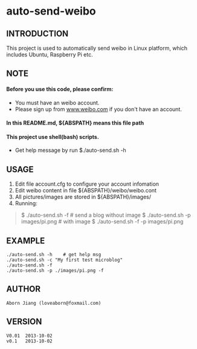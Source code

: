 auto-send-weibo
===============

## INTRODUCTION

This project is used to automatically send weibo in Linux 
platform, which includes Ubuntu, Raspberry Pi etc.

## NOTE
#### Before you use this code, please confirm:
* You must have an weibo account. 
* Please sign up from www.weibo.com if you don't have an account.

#### In this README.md, ${ABSPATH} means this file path

#### This project use shell(bash) scripts.
* Get help message by run $./auto-send.sh -h

## USAGE
1. Edit file account.cfg to configure your account infomation
2. Edit weibo content in file ${ABSPATH}/weibo/weibo.cont
3. All pictures/images are stored in ${ABSPATH}/images/
4. Running: 

> $ ./auto-send.sh -f                # send a blog without image
> $ ./auto-send.sh -p images/pi.png  # with image
> $ ./auto-send.sh -f -p images/pi.png 

## EXAMPLE
	./auto-send.sh -h    # get help msg
    ./auto-send.sh -c "My first test microblog"
    ./auto-send.sh -f 
    ./auto-send.sh -p ./images/pi.png -f


## AUTHOR
    Aborn Jiang (loveaborn@foxmail.com)

## VERSION
    V0.01  2013-10-02
    v0.1   2013-10-02
